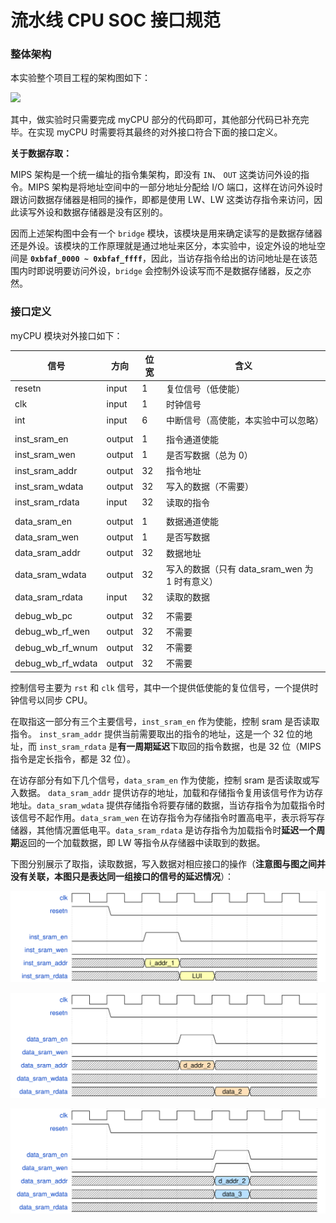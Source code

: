 # 流水线 CPU SOC 接口规范

### 整体架构
本实验整个项目工程的架构图如下：

![](./img/../../img/lab3/p1.png)

其中，做实验时只需要完成 myCPU 部分的代码即可，其他部分代码已补充完毕。在实现 myCPU 时需要将其最终的对外接口符合下面的接口定义。

**关于数据存取：**

MIPS 架构是一个统一编址的指令集架构，即没有 `IN`、 `OUT` 这类访问外设的指令。MIPS 架构是将地址空间中的一部分地址分配给 I/O 端口，这样在访问外设时跟访问数据存储器是相同的操作，即都是使用 LW、LW 这类访存指令来访问，因此读写外设和数据存储器是没有区别的。

因而上述架构图中会有一个 `bridge` 模块，该模块是用来确定读写的是数据存储器还是外设。该模块的工作原理就是通过地址来区分，本实验中，设定外设的地址空间是 **`0xbfaf_0000 ~ 0xbfaf_ffff`**，因此，当访存指令给出的访问地址是在该范围内时即说明要访问外设，`bridge` 会控制外设读写而不是数据存储器，反之亦然。 


### 接口定义

myCPU 模块对外接口如下：

| 信号              | 方向   | 位宽 | 含义                                           |
| -                 | -      | -    | -                                              |
| resetn            | input  | 1    | 复位信号（低使能）                             |
| clk               | input  | 1    | 时钟信号                                       |
| int               | input  | 6    | 中断信号（高使能，本实验中可以忽略）           |
|                   |        |      |                                                |
| inst_sram_en      | output | 1    | 指令通道使能                                   |
| inst_sram_wen     | output | 1    | 是否写数据（总为 0）                           |
| inst_sram_addr    | output | 32   | 指令地址                                       |
| inst_sram_wdata   | output | 32   | 写入的数据（不需要）                           |
| inst_sram_rdata   | input  | 32   | 读取的指令                                     |
|                   |        |      |                                                |
| data_sram_en      | output | 1    | 数据通道使能                                   |
| data_sram_wen     | output | 1    | 是否写数据                                     |
| data_sram_addr    | output | 32   | 数据地址                                       |
| data_sram_wdata   |output  | 32   | 写入的数据（只有 data_sram_wen 为 1 时有意义） |
| data_sram_rdata   | input  | 32   | 读取的数据                                     |
|                   |        |      |                                                |
| debug_wb_pc       | output | 32   | 不需要                                         |
| debug_wb_rf_wen   | output | 32   | 不需要                                         |
| debug_wb_rf_wnum  | output | 32   | 不需要                                         |
| debug_wb_rf_wdata | output | 32   | 不需要                                         |

控制信号主要为 `rst` 和 `clk` 信号，其中一个提供低使能的复位信号，一个提供时钟信号以同步 CPU。

在取指这一部分有三个主要信号，`inst_sram_en` 作为使能，控制 sram 是否读取指令。 `inst_sram_addr` 提供当前需要取出的指令的地址，这是一个 32 位的地址，而 `inst_sram_rdata` 是**有一周期延迟**下取回的指令数据，也是 32 位（MIPS 指令是定长指令，都是 32 位）。

在访存部分有如下几个信号，`data_sram_en` 作为使能，控制 sram 是否读取或写入数据。 `data_sram_addr` 提供访存的地址，加载和存储指令复用该信号作为访存地址。`data_sram_wdata` 提供存储指令将要存储的数据，当访存指令为加载指令时该信号不起作用。`data_sram_wen` 在访存指令为存储指令时置高电平，表示将写存储器，其他情况置低电平。`data_sram_rdata` 是访存指令为加载指令时**延迟一个周期**返回的一个加载数据，即 LW 等指令从存储器中读取到的数据。

下图分别展示了取指，读取数据，写入数据对相应接口的操作（**注意图与图之间并没有关联，本图只是表达同一组接口的信号的延迟情况**）：

![](../img/lab5/read_inst.svg)

![](../img/lab5/read_data.svg)

![](../img/lab5/write_data.svg)
